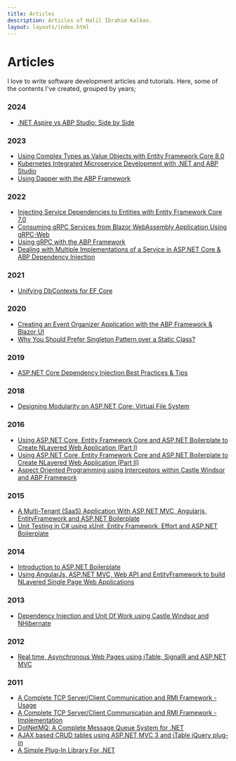 ```yaml
---
title: Articles
description: Articles of Halil İbrahim Kalkan.
layout: layouts/index.html
---
```

<h1 class="display-4">Articles</h1>

<p class="lead">
I love to write software development articles and tutorials. Here, some of the contents I've created, grouped by years;
</p>

### 2024

* [.NET Aspire vs ABP Studio: Side by Side](https://abp.io/community/articles/.net-aspire-vs-abp-studio-side-by-side-t1c73d1l)

### 2023

* [Using Complex Types as Value Objects with Entity Framework Core 8.0](https://abp.io/community/articles/using-complex-types-as-value-objects-with-entity-framework-core-8.0-fs0ynz6e)
* [Kubernetes Integrated Microservice Development with .NET and ABP Studio](https://community.abp.io/posts/kubernetes-integrated-microservice-development-with-.net-and-abp-studio-h11utnq8)
* [Using Dapper with the ABP Framework](https://community.abp.io/posts/using-dapper-with-the-abp-framework-shp74p2l)

### 2022

* [Injecting Service Dependencies to Entities with Entity Framework Core 7.0](https://community.abp.io/posts/injecting-service-dependencies-to-entities-with-entity-framework-core-7.0-db6vdh4s)
* [Consuming gRPC Services from Blazor WebAssembly Application Using gRPC-Web](https://community.abp.io/posts/consuming-grpc-services-from-blazor-webassembly-application-using-grpcweb-dqjry3rv)
* [Using gRPC with the ABP Framework](https://community.abp.io/posts/using-grpc-with-the-abp-framework-2dgaxzw3)
* [Dealing with Multiple Implementations of a Service in ASP.NET Core & ABP Dependency Injection](https://community.abp.io/posts/dealing-with-multiple-implementations-of-a-service-in-asp.net-core-abp-dependency-injection-ysfp4ho2)

### 2021

* [Unifying DbContexts for EF Core](https://community.abp.io/posts/unifying-dbcontexts-for-ef-core-removing-the-ef-core-migrations-project-nsyhrtna)

### 2020

* [Creating an Event Organizer Application with the ABP Framework & Blazor UI](https://community.abp.io/articles/creating-an-event-organizer-application-with-the-blazor-ui-wbe0sf2z)
* [Why You Should Prefer Singleton Pattern over a Static Class?](https://medium.com/volosoft/why-you-should-prefer-singleton-pattern-over-a-static-class-a37731edb34f)

### 2019

* [ASP.NET Core Dependency Injection Best Practices & Tips](https://medium.com/volosoft/asp-net-core-dependency-injection-best-practices-tips-tricks-c6e9c67f9d96)

### 2018

* [Designing Modularity on ASP.NET Core: Virtual File System](https://medium.com/volosoft/designing-modularity-on-asp-net-core-virtual-file-system-2dd2cc2078bd)

### 2016

* [Using ASP.NET Core, Entity Framework Core and ASP.NET Boilerplate to Create NLayered Web Application (Part I)](https://www.codeproject.com/Articles/1115763/Using-ASP-NET-Core-Entity-Framework-Core-and-ASP-N)
* [Using ASP.NET Core, Entity Framework Core and ASP.NET Boilerplate to Create NLayered Web Application (Part II)](https://www.codeproject.com/Articles/1117216/Using-ASP-NET-Core-Entity-Framework-Core-and-ASP)
* [Aspect Oriented Programming using Interceptors within Castle Windsor and ABP Framework](https://www.codeproject.com/Articles/1080517/Aspect-Oriented-Programming-using-Interceptors-wit)

### 2015

* [A Multi-Tenant (SaaS) Application With ASP.NET MVC, Angularjs, EntityFramework and ASP.NET Boilerplate](https://www.codeproject.com/Articles/1043326/A-Multi-Tenant-SaaS-Application-With-ASP-NET-MVC-A)
* [Unit Testing in C# using xUnit, Entity Framework, Effort and ASP.NET Boilerplate](https://www.codeproject.com/Articles/871786/Unit-Testing-in-Csharp-using-xUnit-Entity-Framewor)

### 2014

* [Introduction to ASP.NET Boilerplate](https://www.codeproject.com/Articles/768664/Introduction-to-ASP-NET-Boilerplate)
* [Using AngularJs, ASP.NET MVC, Web API and EntityFramework to build NLayered Single Page Web Applications](https://www.codeproject.com/Articles/791740/Using-AngularJs-ASP-NET-MVC-Web-API-and-EntityFram)

### 2013

* [Dependency Injection and Unit Of Work using Castle Windsor and NHibernate](https://www.codeproject.com/Articles/543810/Dependency-Injection-and-Unit-Of-Work-using-Castle)

### 2012

* [Real time, Asynchronous Web Pages using jTable, SignalR and ASP.NET MVC](https://www.codeproject.com/Articles/315938/Real-time-Asynchronous-Web-Pages-using-jTable-Sign)

### 2011

* [A Complete TCP Server/Client Communication and RMI Framework - Usage](https://www.codeproject.com/Articles/153938/TCP-Server-Client-Communication-Usage)
* [A Complete TCP Server/Client Communication and RMI Framework - Implementation](https://www.codeproject.com/Articles/155282/TCP-Server-Client-Communication-Implementation)
* [DotNetMQ: A Complete Message Queue System for .NET](https://www.codeproject.com/Articles/193611/DotNetMQ-A-Complete-Message-Queue-System-for-NET)
* [AJAX based CRUD tables using ASP.NET MVC 3 and jTable jQuery plug-in](https://www.codeproject.com/Articles/277576/AJAX-based-CRUD-tables-using-ASP-NET-MVC-3-and-jTa)
* [A Simple Plug-In Library For .NET](https://www.codeproject.com/Articles/182970/A-Simple-Plug-In-Library-For-NET)